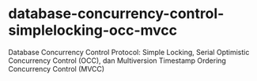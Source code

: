 # database-concurrency-control-simplelocking-occ-mvcc
Database Concurrency Control Protocol: Simple Locking, Serial Optimistic Concurrency Control (OCC), dan Multiversion Timestamp Ordering Concurrency Control (MVCC)
